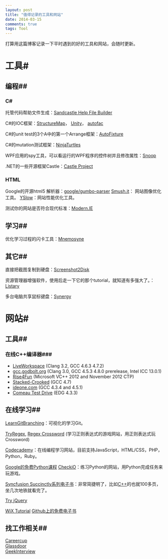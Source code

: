 ```yaml
---
layout: post
title: "值得记录的工具和网站"
date: 2014-03-15
comments: true
tags: Tool
---
```

打算用这篇博客记录一下平时遇到的好的工具和网站，会随时更新。

# 工具#

## 编程##

### C# ###
托管代码帮助文件生成：[Sandcastle Help File Builder](http://shfb.codeplex.com/)

C#的IOC框架：[StructureMap](http://docs.structuremap.net/)， [Unity](http://unity.codeplex.com/)， [autofac](http://code.google.com/p/autofac/)

C#的unit test的3个A中的第一个Arrange框架：[AutoFixture](https://github.com/AutoFixture)

C#的mutation测试框架：[NinjaTurtles](http://www.mutation-testing.net)

WPF应用的spy工具，可以看运行的WPF程序的控件树并且修改属性：[Snoop](http://snoopwpf.codeplex.com/)

.NET的一些开源框架Castle：[Castle Project](http://www.castleproject.org/)

### HTML ###
Google的开源html5 解析器：[google/gumbo-parser](https://github.com/google/gumbo-parser)
[Smush.it](http://developer.yahoo.com/yslow/smushit/)： 网站图像优化工具。
[YSlow](http://developer.yahoo.com/yslow/)：网站性能优化工具。

测试你的网站是否符合现代标准：[Modern.IE](http://modern.ie/en-us)

## 学习##
优化学习过程的闪卡工具：[Mnemosyne](http://mnemosyne-proj.org/)

## 其它##
直接把截图复制到硬盘：[Screenshot2Disk](http://screenshot2disk.codeplex.com/)

资源管理器增强软件，使用后走一下它的那个tutorial，就知道有多强大了。：[Listary](http://www.listary.com/)

多台电脑共享鼠标键盘：[Synergy](http://synergy-foss.org/)

# 网站#

## 工具##
### 在线C++编译器###

- [LiveWorkspace](http://liveworkspace.org/) (Clang 3.2, GCC 4.6.3 4.7.2)
- [gcc.godbolt.org](http://gcc.godbolt.org/) (Clang 3.0, GCC 4.5.3 4.8.0 prerelease, Intel ICC 13.0.1)
- [Rise4Fun](http://rise4fun.com/vcpp) (Microsoft VC++ 2012 and November 2012 CTP)
- [Stacked-Crooked](http://stacked-crooked.com/) (GCC 4.7)
- [ideone.com](http://ideone.com/) (GCC 4.3.4 and 4.5.1)
- [Comeau Test Drive](http://comeaucomputing.com/tryitout/) (EDG 4.3.3)

## 在线学习##

[LearnGitBranching](http://pcottle.github.io/learnGitBranching/)：可视化的学习Git。

[TryRegex](http://tryregex.com/), [Regex Crossword](http://regexcrossword.com/)
(学习正则表达式的游戏网站，用正则表达式玩Crossword)

[Codecademy](http://www.codecademy.com/)：在线编程学习网站，目前支持JavaScript，HTML/CSS，PHP，Python，Ruby。

[Google的免费Python课程](https://developers.google.com/edu/python/)
[CheckiO](http://www.checkio.org/)：练习Python的网站，用Python完成任务来玩游戏。

[Syncfusion Succinctly系列电子书](http://www.syncfusion.com/resources/techportal/ebooks)：非常简捷明了，比如[C++](http://www.syncfusion.com/resources/techportal/ebooks/cplusplus)的也就100多页，坐几次地铁就看完了。

[Try jQuery](http://try.jquery.com/)

[WiX Tutorial](http://wix.tramontana.co.hu/tutorial)
[Github上的免费电子书](https://github.com/vhf/free-programming-books/blob/master/free-programming-books.md?utm_campaign=Manong_Weekly_Issue_5&utm_medium=EDM&utm_source=Manong_Weekly#net-c--vb--nemerle--visual-studio)

## 找工作相关##
[Careercup](http://www.careercup.com/)  
[Glassdoor](http://www.glassdoor.com)  
[GeekInterview](http://www.geekinterview.com/)  
